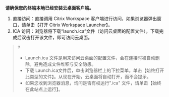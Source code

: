 **请确保您的终端本地已经安装云桌面客户端。**
1. 直接访问：直接调用 Citrix Workspace 客户端进行访问，如果浏览器弹出窗口，请单击【打开 Citrix Workspace Launcher】。
2. ICA 访问：浏览器将下载“launch.ica”文件（访问云桌面的配置文件），下载完成后双击打开该文件，即可访问云桌面。
>?
>- Launch.ica 文件是用来访问云桌面的配置文件，会在连接时被自动删除，避免造成文件堆积与安全隐患。
>- 下载 Launch.ica文件后，单击浏览器栏上的下拉菜单。单击【始终打开此类型的文件】。从现在开始，云桌面将自动打开，而不会提示。
>- 如果您收到浏览器消息，询问是否有权运行".ica" 文件，请单击【始终在此站点上运行】。
